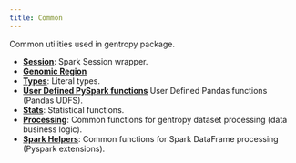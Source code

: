 ```yaml
---
title: Common
---
```


Common utilities used in gentropy package.

- [**Session**](session.md): Spark Session wrapper.
- [**Genomic Region**](genomic_region.md)
- [**Types**](types.md): Literal types.
- [**User Defined PySpark functions**](udf.md) User Defined Pandas functions (Pandas UDFS).
- [**Stats**](stats.md): Statistical functions.
- [**Processing**](processing.md): Common functions for gentropy dataset processing (data business logic).
- [**Spark Helpers**](spark.md): Common functions for Spark DataFrame processing (Pyspark extensions).
